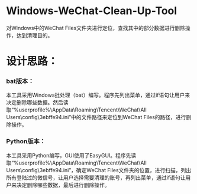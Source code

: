 # Windows-WeChat-Clean-Up-Tool
对Windows中的WeChat Files文件夹进行定位，查找其中的部分数据进行删除操作，达到清理目的。
# 设计思路：
### bat版本：
  本工具采用Windows批处理（bat）编写。程序先列出菜单，通过if语句让用户来决定删除哪些数据。然后读取“%userprofile%\AppData\Roaming\Tencent\WeChat\All Users\config\3ebffe94.ini”中的文件路径来定位到WeChat Files的路径，进行删除操作。
### Python版本：
  本工具采用Python编写，GUI使用了EasyGUI。程序先读取“%userprofile%\AppData\Roaming\Tencent\WeChat\All Users\config\3ebffe94.ini”，确定WeChat Files文件夹的位置，进行扫描，列出所有登陆过的微信号，让用户选择需要清理的账号，再列出菜单，通过if语句让用户来决定删除哪些数据，最后进行删除操作。
